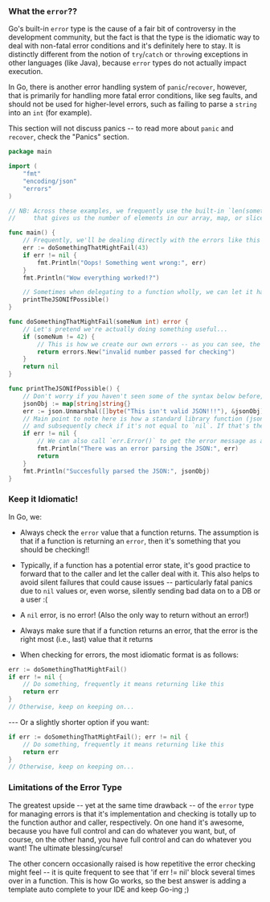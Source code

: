 ### What the `error`??

Go's built-in `error` type is the cause of a fair bit of controversy in the development community, but the fact is that the type is the idiomatic way to deal with non-fatal error conditions and it's definitely here to stay. It is distinctly different from the notion of `try`/`catch` or `throw`ing exceptions in other languages (like Java), because `error` types do not actually impact execution.

In Go, there is another error handling system of `panic`/`recover`, however, that is primarily for handling more fatal error conditions, like seg faults, and should not be used for higher-level errors, such as failing to parse a `string` into an `int` (for example).

This section will not discuss panics -- to read more about `panic` and `recover`, check the "Panics" section.

```go
package main

import (
    "fmt"
    "encoding/json"
    "errors"
)

// NB: Across these examples, we frequently use the built-in `len(something)` function,
//     that gives us the number of elements in our array, map, or slice

func main() {
    // Frequently, we'll be dealing directly with the errors like this
    err := doSomethingThatMightFail(43)
    if err != nil {
        fmt.Println("Oops! Something went wrong:", err)
    }
    fmt.Println("Wow everything worked!?")

    // Sometimes when delegating to a function wholly, we can let it handle the errors directly (this may often be common for top-level functions in your own code)
    printTheJSONIfPossible()
}

func doSomethingThatMightFail(someNum int) error {
    // Let's pretend we're actually doing something useful...
    if (someNum != 42) {
        // This is how we create our own errors -- as you can see, the primary feature of an error object is the error message that we provide
        return errors.New("invalid number passed for checking")
    }
    return nil
}

func printTheJSONIfPossible() {
    // Don't worry if you haven't seen some of the syntax below before, it will be explained in upcoming sections
    jsonObj := map[string]string{}
    err := json.Unmarshal([]byte("This isn't valid JSON!!!"), &jsonObj)
    // Main point to note here is how a standard library function (json.Unmarshal) returns an error, we store it in a variable called, 'err'
    // and subsequently check if it's not equal to `nil`. If that's the case, then that means there was an error and we should do something (like notify the user)
    if err != nil {
        // We can also call `err.Error()` to get the error message as a string in our code -- or we can just let fmt print it out for us 
        fmt.Println("There was an error parsing the JSON:", err)
        return
    }
	fmt.Println("Succesfully parsed the JSON:", jsonObj)
}

```

### Keep it Idiomatic!

In Go, we:

* Always check the `error` value that a function returns. The assumption is that if a function is returning an `error`, then it's something that you should be checking!!

* Typically, if a function has a potential error state, it's good practice to forward that to the caller and let the caller deal with it. This also helps to avoid silent failures that could cause issues -- particularly fatal panics due to `nil` values or, even worse, silently sending bad data on to a DB or a user :(

* A `nil` error, is no error! (Also the only way to return without an error!)

* Always make sure that if a function returns an error, that the error is the right most (i.e., last) value that it returns

* When checking for errors, the most idiomatic format is as follows:

```go
err := doSomethingThatMightFail()
if err != nil {
    // Do something, frequently it means returning like this
    return err
}
// Otherwise, keep on keeping on...
```

--- Or a slightly shorter option if you want:

```go 
if err := doSomethingThatMightFail(); err != nil {
    // Do something, frequently it means returning like this
    return err
}
// Otherwise, keep on keeping on...
```

### Limitations of the Error Type

The greatest upside -- yet at the same time drawback -- of the `error` type for managing errors is that it's implementation and checking is totally up to the function author and caller, respectively. On one hand it's awesome, because you have full control and can do whatever you want, but, of course, on the other hand, you have full control and can do whatever you want! The ultimate blessing/curse!

The other concern occasionally raised is how repetitive the error checking might feel -- it is quite frequent to see that 'if err != nil' block several times over in a function. This is how Go works, so the best answer is adding a template auto complete to your IDE and keep Go-ing ;)

